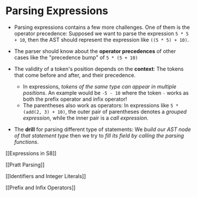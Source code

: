 # Parsing Expressions

- Parsing expressions contains a few more challenges. One of them is the operator precedence: Supposed we want to parse the expression `5 * 5 + 10`, then the AST should represent the expression like `((5 * 5) + 10)`.

- The parser should know about the **operator precedences** of other cases like the "precedence bump" of `5 * (5 + 10)`

- The validity of a token's position depends on the **context**: The tokens that come before and after, and their precedence.
  - In expressions, *tokens of the same type can appear in multiple positions*. An example would be `-5 - 10` where the token `-` works as both the prefix operator and infix operator!
  - The parentheses also work as operators: In expressions like `5 * (add(2, 3) + 10)`, the outer pair of parentheses denotes a *grouped expression*, while the inner pair is a *call expression*.

- The **drill** for parsing different type of statements: We *build our AST node of that statement type* then we try to *fill its field by calling the parsing functions*.

[[Expressions in S8]]

[[Pratt Parsing]]

[[Identifiers and Integer Literals]]

[[Prefix and Infix Operators]]
